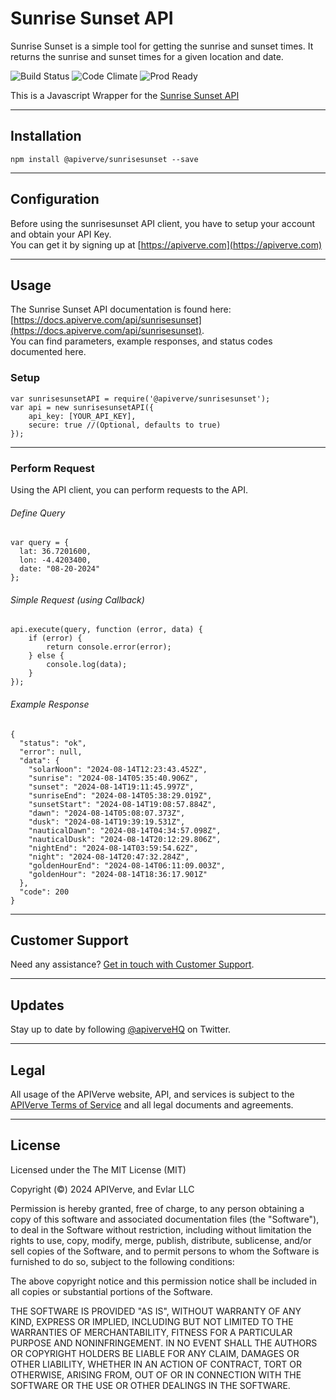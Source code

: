 Sunrise Sunset API
============

Sunrise Sunset is a simple tool for getting the sunrise and sunset times. It returns the sunrise and sunset times for a given location and date.

![Build Status](https://img.shields.io/badge/build-passing-green)
![Code Climate](https://img.shields.io/badge/maintainability-B-purple)
![Prod Ready](https://img.shields.io/badge/production-ready-blue)

This is a Javascript Wrapper for the [Sunrise Sunset API](https://apiverve.com/marketplace/api/sunrisesunset)

---

## Installation
	npm install @apiverve/sunrisesunset --save

---

## Configuration

Before using the sunrisesunset API client, you have to setup your account and obtain your API Key.  
You can get it by signing up at [https://apiverve.com](https://apiverve.com)

---

## Usage

The Sunrise Sunset API documentation is found here: [https://docs.apiverve.com/api/sunrisesunset](https://docs.apiverve.com/api/sunrisesunset).  
You can find parameters, example responses, and status codes documented here.

### Setup

```
var sunrisesunsetAPI = require('@apiverve/sunrisesunset');
var api = new sunrisesunsetAPI({
    api_key: [YOUR_API_KEY],
    secure: true //(Optional, defaults to true)
});
```

---


### Perform Request
Using the API client, you can perform requests to the API.

###### Define Query

```
var query = {
  lat: 36.7201600,
  lon: -4.4203400,
  date: "08-20-2024"
};
```

###### Simple Request (using Callback)

```
api.execute(query, function (error, data) {
    if (error) {
        return console.error(error);
    } else {
        console.log(data);
    }
});
```

###### Example Response

```
{
  "status": "ok",
  "error": null,
  "data": {
    "solarNoon": "2024-08-14T12:23:43.452Z",
    "sunrise": "2024-08-14T05:35:40.906Z",
    "sunset": "2024-08-14T19:11:45.997Z",
    "sunriseEnd": "2024-08-14T05:38:29.019Z",
    "sunsetStart": "2024-08-14T19:08:57.884Z",
    "dawn": "2024-08-14T05:08:07.373Z",
    "dusk": "2024-08-14T19:39:19.531Z",
    "nauticalDawn": "2024-08-14T04:34:57.098Z",
    "nauticalDusk": "2024-08-14T20:12:29.806Z",
    "nightEnd": "2024-08-14T03:59:54.62Z",
    "night": "2024-08-14T20:47:32.284Z",
    "goldenHourEnd": "2024-08-14T06:11:09.003Z",
    "goldenHour": "2024-08-14T18:36:17.901Z"
  },
  "code": 200
}
```

---

## Customer Support

Need any assistance? [Get in touch with Customer Support](https://apiverve.com/contact).

---

## Updates
Stay up to date by following [@apiverveHQ](https://twitter.com/apiverveHQ) on Twitter.

---

## Legal

All usage of the APIVerve website, API, and services is subject to the [APIVerve Terms of Service](https://apiverve.com/terms) and all legal documents and agreements.

---

## License
Licensed under the The MIT License (MIT)

Copyright (&copy;) 2024 APIVerve, and Evlar LLC

Permission is hereby granted, free of charge, to any person obtaining a copy of this software and associated documentation files (the "Software"), to deal in the Software without restriction, including without limitation the rights to use, copy, modify, merge, publish, distribute, sublicense, and/or sell copies of the Software, and to permit persons to whom the Software is furnished to do so, subject to the following conditions:

The above copyright notice and this permission notice shall be included in all copies or substantial portions of the Software.

THE SOFTWARE IS PROVIDED "AS IS", WITHOUT WARRANTY OF ANY KIND, EXPRESS OR IMPLIED, INCLUDING BUT NOT LIMITED TO THE WARRANTIES OF MERCHANTABILITY, FITNESS FOR A PARTICULAR PURPOSE AND NONINFRINGEMENT. IN NO EVENT SHALL THE AUTHORS OR COPYRIGHT HOLDERS BE LIABLE FOR ANY CLAIM, DAMAGES OR OTHER LIABILITY, WHETHER IN AN ACTION OF CONTRACT, TORT OR OTHERWISE, ARISING FROM, OUT OF OR IN CONNECTION WITH THE SOFTWARE OR THE USE OR OTHER DEALINGS IN THE SOFTWARE.